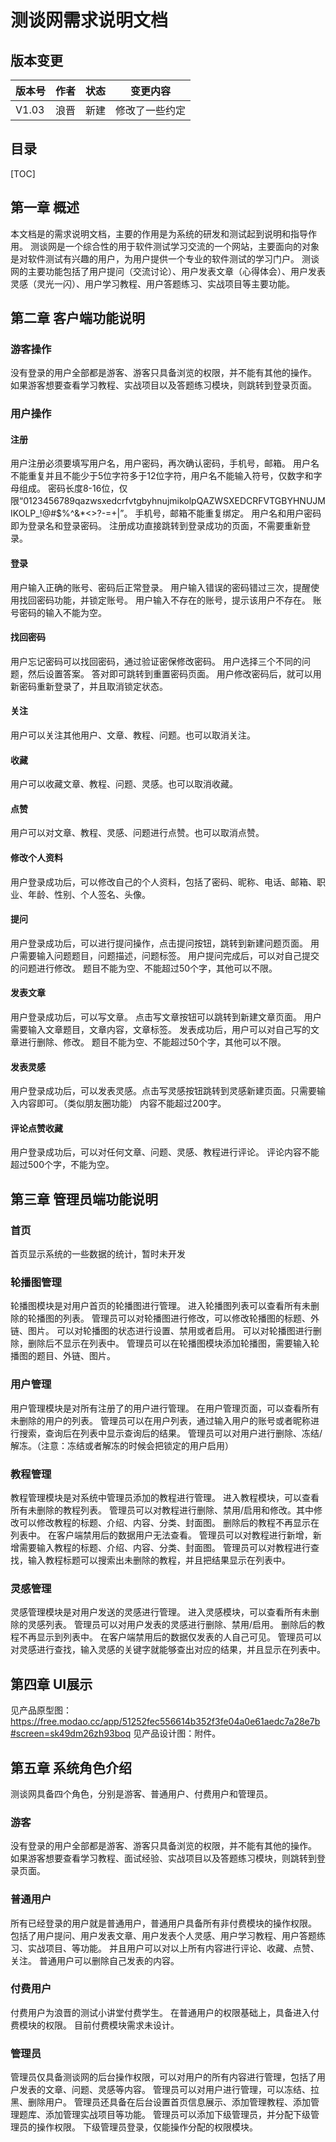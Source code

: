 # 测谈网需求说明文档
## 版本变更

版本号 | 作者 | 状态| 变更内容  
-|-|-|-
 V1.03| 浪晋 | 新建 |修改了一些约定|


## 目录
[TOC]

## 第一章 概述
本文档是的需求说明文档，主要的作用是为系统的研发和测试起到说明和指导作用。
测谈网是一个综合性的用于软件测试学习交流的一个网站，主要面向的对象是对软件测试有兴趣的用户，为用户提供一个专业的软件测试的学习门户。
测谈网的主要功能包括了用户提问（交流讨论）、用户发表文章（心得体会）、用户发表灵感（灵光一闪）、用户学习教程、用户答题练习、实战项目等主要功能。
## 第二章 客户端功能说明
### 游客操作
没有登录的用户全部都是游客、游客只具备浏览的权限，并不能有其他的操作。
如果游客想要查看学习教程、实战项目以及答题练习模块，则跳转到登录页面。
### 用户操作
#### 注册
用户注册必须要填写用户名，用户密码，再次确认密码，手机号，邮箱。
用户名不能重复并且不能少于5位字符多于12位字符，用户名不能输入符号，仅数字和字母组成。
密码长度8-16位，仅限“0123456789qazwsxedcrfvtgbyhnujmikolpQAZWSXEDCRFVTGBYHNUJMIKOLP_!@#$%^&*<>?-=+|”。
手机号，邮箱不能重复绑定。
用户名和用户密码即为登录名和登录密码。
注册成功直接跳转到登录成功的页面，不需要重新登录。
#### 登录
用户输入正确的账号、密码后正常登录。
用户输入错误的密码错过三次，提醒使用找回密码功能，并锁定账号。
用户输入不存在的账号，提示该用户不存在。
账号密码的输入不能为空。
#### 找回密码
用户忘记密码可以找回密码，通过验证密保修改密码。
用户选择三个不同的问题，然后设置答案。
答对即可跳转到重置密码页面。
用户修改密码后，就可以用新密码重新登录了，并且取消锁定状态。
#### 关注
用户可以关注其他用户、文章、教程、问题。也可以取消关注。
#### 收藏
用户可以收藏文章、教程、问题、灵感。也可以取消收藏。
#### 点赞
用户可以对文章、教程、灵感、问题进行点赞。也可以取消点赞。
#### 修改个人资料
用户登录成功后，可以修改自己的个人资料，包括了密码、昵称、电话、邮箱、职业、年龄、性别、个人签名、头像。
#### 提问
用户登录成功后，可以进行提问操作，点击提问按钮，跳转到新建问题页面。
用户需要输入问题题目，问题描述，问题标签。
用户提问完成后，可以对自己提交的问题进行修改。
题目不能为空、不能超过50个字，其他可以不限。
#### 发表文章
用户登录成功后，可以写文章。
点击写文章按钮可以跳转到新建文章页面。
用户需要输入文章题目，文章内容，文章标签。
发表成功后，用户可以对自己写的文章进行删除、修改。
题目不能为空、不能超过50个字，其他可以不限。
#### 发表灵感
用户登录成功后，可以发表灵感。点击写灵感按钮跳转到灵感新建页面。只需要输入内容即可。（类似朋友圈功能）
内容不能超过200字。
#### 评论点赞收藏
用户登录成功后，可以对任何文章、问题、灵感、教程进行评论。
评论内容不能超过500个字，不能为空。

## 第三章 管理员端功能说明
### 首页
首页显示系统的一些数据的统计，暂时未开发
### 轮播图管理
轮播图模块是对用户首页的轮播图进行管理。
进入轮播图列表可以查看所有未删除的轮播图的列表。
管理员可以对轮播图进行修改，可以修改轮播图的标题、外链、图片。
可以对轮播图的状态进行设置、禁用或者启用。
可以对轮播图进行删除，删除后不显示在列表中。
管理员可以在轮播图模块添加轮播图，需要输入轮播图的题目、外链、图片。
### 用户管理
用户管理模块是对所有注册了的用户进行管理。
在用户管理页面，可以查看所有未删除的用户的列表。
管理员可以在用户列表，通过输入用户的账号或者昵称进行搜索，查询后在列表中显示查询后的结果。
管理员可以对用户进行删除、冻结/解冻。（注意：冻结或者解冻的时候会把锁定的用户启用）
### 教程管理
教程管理模块是对系统中管理员添加的教程进行管理。
进入教程模块，可以查看所有未删除的教程列表。
管理员可以对教程进行删除、禁用/启用和修改。其中修改可以修改教程的标题、介绍、内容、分类、封面图。
删除后的教程不再显示在列表中。
在客户端禁用后的数据用户无法查看。
管理员可以对教程进行新增，新增需要输入教程的标题、介绍、内容、分类、封面图。
管理员可以对教程进行查找，输入教程标题可以搜索出未删除的教程，并且把结果显示在列表中。
### 灵感管理
灵感管理模块是对用户发送的灵感进行管理。
进入灵感模块，可以查看所有未删除的灵感列表。
管理员可以对用户发表的灵感进行删除、禁用/启用。
删除后的教程不再显示到列表中。
在客户端禁用后的数据仅发表的人自己可见。
管理员可以对灵感进行查找，输入灵感的关键字就能够查出对应的结果，并且显示在列表中。








## 第四章 UI展示
见产品原型图：https://free.modao.cc/app/51252fec556614b352f3fe04a0e61aedc7a28e7b#screen=sk49dm26zh93boq
见产品设计图：附件。


## 第五章 系统角色介绍
测谈网具备四个角色，分别是游客、普通用户、付费用户和管理员。
### 游客
没有登录的用户全部都是游客、游客只具备浏览的权限，并不能有其他的操作。
如果游客想要查看学习教程、面试经验、实战项目以及答题练习模块，则跳转到登录页面。
### 普通用户
所有已经登录的用户就是普通用户，普通用户具备所有非付费模块的操作权限。
包括了用户提问、用户发表文章、用户发表个人灵感、用户学习教程、用户答题练习、实战项目、等功能。
并且用户可以对以上所有内容进行评论、收藏、点赞、关注。
普通用户可以删除自己发表的内容。
### 付费用户
付费用户为浪晋的测试小讲堂付费学生。
在普通用户的权限基础上，具备进入付费模块的权限。
目前付费模块需求未设计。
### 管理员
管理员仅具备测谈网的后台操作权限，可以对用户的所有内容进行管理，包括了用户发表的文章、问题、灵感等内容。
管理员可以对用户进行管理，可以冻结、拉黑、删除用户。
管理员还具备在后台设置首页信息展示、添加管理教程、添加管理题库、添加管理实战项目等功能。
管理员可以添加下级管理员，并分配下级管理员的操作权限。
下级管理员登录，仅能操作分配的权限模块。





